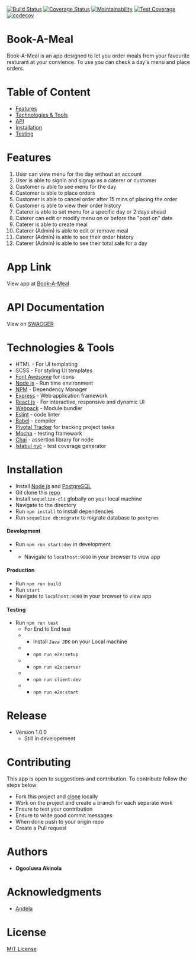 
[![Build Status](https://travis-ci.org/rovilay/Book-A-Meal.svg?branch=develop)](https://travis-ci.org/rovilay/Book-A-Meal)
[![Coverage Status](https://coveralls.io/repos/github/rovilay/Book-A-Meal/badge.svg?branch=develop)](https://coveralls.io/github/rovilay/Book-A-Meal?branch=develop)
[![Maintainability](https://api.codeclimate.com/v1/badges/636939475b3c8d1d52c7/maintainability)](https://codeclimate.com/github/rovilay/Book-A-Meal/maintainability)
[![Test Coverage](https://api.codeclimate.com/v1/badges/636939475b3c8d1d52c7/test_coverage)](https://codeclimate.com/github/rovilay/Book-A-Meal/test_coverage)
[![codecov](https://codecov.io/gh/rovilay/Book-A-Meal/branch/develop/graph/badge.svg)](https://codecov.io/gh/rovilay/Book-A-Meal)

# Book-A-Meal
Book-A-Meal is an app designed to let you order meals from your favourite resturant at your convience. To use you can check a day's menu and place orders.

# Table of Content
* [Features](features)
* [Technologies & Tools](#technologies-&-tools)
* [API](#api-documentation)
* [Installation](#installation)
* [Testing](#testing)

# Features
1. User can view menu for the day without an account
2. User is able to signin and signup as a caterer or customer
3. Customer is able to see menu for the day
4. Customer is able to place orders
5. Customer is able to cancel order after 15 mins of placing the order
6. Customer is able to view their order history
7. Caterer is able to set menu for a specific day or 2 days ahead
8. Caterer can edit or modify menu on or before the "post on" date
9. Caterer is able to create meal
10. Caterer (Admin) is able to edit or remove meal
11. Caterer (Admin) is able to see their order history
12. Caterer (Admin) is able to see their total sale for a day

# App Link
View app at [Book-A-Meal](https://book-me-a-meal.herokuapp.com/)

# API Documentation
View on [SWAGGER](https://book-me-a-meal.herokuapp.com/api/v1/api-docs)


# Technologies & Tools
* HTML - For UI templating
* SCSS - For styling UI templates
* [Font Awesome](https://fontawesome.com/) for icons
* [Node js](https://nodejs.org/en/) - Run time environment
* [NPM](https://www.npmjs.com/) - Dependency Manager
* [Express](https://expressjs.com/) - Web application framework
* [React js](https://reactjs.org/) - For interactive, responsive and dynamic UI
* [Webpack](https://webpack.js.org/) - Module bundler
* [Eslint](https://eslint.org/) - code linter
* [Babel](http://babeljs.io/) - compiler
* [Pivotal Tracker](https://www.pivotaltracker.com/n/projects/2165680) for tracking project tasks
* [Mocha](https://mochajs.org/) - testing framework
* [Chai](http://www.chaijs.com/) - assertion library for node
* [Istabul nyc](https://istanbul.js.org/) - test coverage generator

# Installation
* Install [Node js](https://nodejs.org/en/) and [PostgreSQL](https://www.postgresql.org/)
* Git clone this [repo](https://github.com/rovilay/Book-A-Meal.git)
* Install ```sequelize-cli``` globally on your local machine
* Navigate to the directory
* Run ```npm install``` to install dependencies
* Run ```sequelize db:migrate``` to migrate database to ```postgres```

#### Development
* Run ```npm run start:dev``` in development
* * Navigate to ```localhost:9000``` in your browser to view app

#### Production
* Run ```npm run build```
* Run ```start```
* Navigate to ```localhost:9000``` in your browser to view app

#### Testing
* Run ```npm run test```
  *  For End to End test
  * * Install `Java JDK` on your Local machine
  * * `npm run e2e:setup`
  * *  `npm run e2e:server`
  * * `npm run client:dev`
  * * `npm run e2e:start`


# Release
* Version 1.0.0
  * Still in developement

# Contributing
This app is open to suggestions and contribution. To contribute follow the steps below:
* Fork this project and [clone](https://github.com/rovilay/Book-A-Meal.git) locally
* Work on the project and create a branch for each separate work
* Ensure to test your contribution
* Ensure to write good commit messages
* When done push to your origin repo
* Create a Pull request

# Authors
* **Ogooluwa Akinola**

# Acknowledgments
* [Andela](https://andela.com/)

# License
  [MIT License](https://opensource.org/licenses/MIT)
